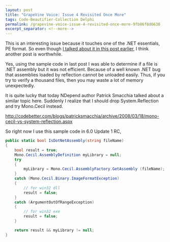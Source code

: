 ```yaml
---
layout: post
title: "GrapeVine Voice: Issue 4 Revisited Once More"
tags: Code-Beautifier-Collection Delphi
permalink: /grapevine-voice-issue-4-revisited-once-more-9fb06f8d6638
excerpt_separator: <!--more-->
---
```

This is an interesting issue because it touches one of the .NET essentials, PE format. So even though [I talked about it in this post earlier](/grapevine-voice-issue-4-revisited-17f7247ca063), I think another post is worthwhile.
<!--more-->

Yes, using the sample code in last post I was able to determine if a file is .NET assembly but it was not efficient. Because of a well known .NET bug that assemblies loaded by reflection cannot be unloaded easily. Thus, if you try to verify a thousand files, then you may waste a lot of memory unexpectedly.

It is quite lucky that today NDepend author Patrick Smacchia talked about a similar topic here. Suddenly I realize that I should drop System.Reflection and try Mono.Cecil instead.

http://codebetter.com/blogs/patricksmacchia/archive/2008/03/18/mono-cecil-vs-system-reflection.aspx

So right now I use this sample code in 6.0 Update 1 RC,

``` csharp
public static bool IsDotNetAssembly(string fileName)
{
    bool result = true;
    Mono.Cecil.AssemblyDefinition myLibrary = null;
    try 
    {
        myLibrary = Mono.Cecil.AssemblyFactory.GetAssembly (fileName);
    }
    catch (Mono.Cecil.Binary.ImageFormatException) 
    {
        // for win32 dll
        result = false;
    } 
    catch (ArgumentOutOfRangeException)
    {
        // for win32 exe
        result = false;
    }

    return result && myLibrary != null;
}
```
